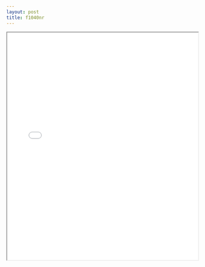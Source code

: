 ```yaml
---
layout: post
title: f1040nr
---
```


<div class="pdf-container">
<iframe src="/ea/assets/pdfs/f1040nr.pdf" height="600" width="100%" allowFullScreen="true"></iframe>
</div>

